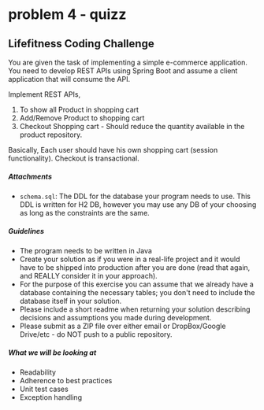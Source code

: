 # problem 4 - quizz

## Lifefitness Coding Challenge

You are given the task of implementing a simple e-commerce application. You need to develop REST APIs using Spring Boot and assume a client application that will consume the API.

Implement REST APIs,
1. To show all Product in shopping cart
2. Add/Remove Product to shopping cart
3. Checkout Shopping cart - Should reduce the quantity available in the product repository.

Basically, Each user should have his own shopping cart (session functionality). Checkout is transactional.

##### Attachments

- `schema.sql`: The DDL for the database your program needs to use. This DDL is written for H2 DB, however you may use any DB of your choosing as long as the constraints are the same.

##### Guidelines

- The program needs to be written in Java
- Create your solution as if you were in a real-life project and it would have to be shipped into production after you are done
(read that again, and REALLY consider it in your approach).
- For the purpose of this exercise you can assume that we already have a database containing the necessary tables; you don't need to include the database itself in your solution.
- Please include a short readme when returning your solution describing decisions and assumptions you made during development.
- Please submit as a ZIP file over either email or DropBox/Google Drive/etc - do NOT push to a public repository.

##### What we will be looking at

- Readability
- Adherence to best practices
- Unit test cases
- Exception handling
